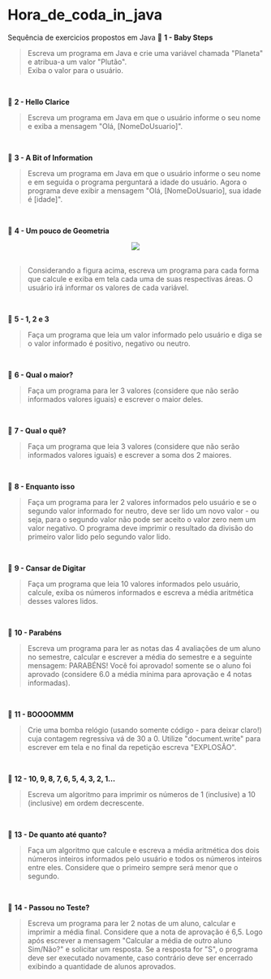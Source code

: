 # Hora_de_coda_in_java
Sequência de exercicios propostos em Java
📔 <b>1 - Baby Steps</b>

>Escreva um programa em Java e crie uma variável chamada "Planeta" e atribua-a um valor "Plutão".<br>
Exiba o valor para o usuário.

<br>

📔 <b>2 -  Hello Clarice</b>

>Escreva um programa em Java em que o usuário informe o seu nome e exiba a mensagem "Olá, [NomeDoUsuario]".

<br>

📔 <b>3 - A Bit of Information</b>

>Escreva um programa em Java em que o usuário informe o seu nome e em seguida o programa perguntará a idade do usuário. Agora o programa deve exibir a mensagem "Olá, [NomeDoUsuario], sua idade é [idade]".

<br>

📔 <b>4 - Um pouco de Geometria</b><br>
<div align='center'>
<img src="https://user-images.githubusercontent.com/111239606/203464261-2b1aa4d2-1ec9-4718-9ef2-ad2802095c30.png"/>
</div><br>

>Considerando a figura acima, escreva um programa para cada forma que calcule e exiba em tela cada uma de suas respectivas áreas. O usuário irá informar os valores de cada variável.

<br>

📔 <b>5 - 1, 2 e 3</b>

>Faça um programa que leia um valor informado pelo usuário e diga se o valor informado é positivo, negativo ou neutro.

<br>

📔 <b>6 - Qual o maior?</b>

>Faça um programa para ler 3 valores (considere que não serão informados valores iguais) e escrever o maior deles. 

<br>

📔 <b>7 - Qual o quê?</b>

>Faça um programa que leia  3 valores (considere que não serão informados valores iguais) e escrever a soma dos 2 maiores.

<br>

📔 <b>8 - Enquanto isso</b>

>Faça um programa para ler 2 valores informados pelo usuário e se o segundo valor informado for neutro, deve ser lido um novo valor - ou seja, para o segundo valor não pode ser aceito o valor zero nem um valor negativo. O programa deve imprimir o resultado da divisão do primeiro valor lido pelo segundo valor lido. 

<br>

📔 <b>9 -  Cansar de Digitar</b>

>Faça um programa que leia 10 valores informados pelo usuário, calcule, exiba os números informados e escreva a média aritmética desses valores lidos.

<br>

📔 <b>10 - Parabéns</b>

>Escreva um programa para ler as notas das 4 avaliações de um aluno no semestre, calcular e escrever a média do semestre e a seguinte mensagem: PARABÉNS! Você foi aprovado! somente se o aluno foi aprovado (considere 6.0 a média mínima para aprovação e 4 notas informadas). 

<br>

📔 <b>11 - BOOOOMMM</b>

>Crie uma bomba relógio (usando somente código - para deixar claro!) cuja contagem regressiva vá de 30 a 0. Utilize "document.write" para escrever em tela e no final da repetição escreva "EXPLOSÃO".

<br>

📔 <b>12 - 10, 9, 8, 7, 6, 5, 4, 3, 2, 1...</b>

>Escreva um algoritmo para imprimir os números de 1 (inclusive) a 10 (inclusive) em ordem decrescente.

<br>

📔 <b>13 - De quanto até quanto?</b>

>Faça um algoritmo que calcule e escreva a média aritmética dos dois números inteiros informados pelo usuário e todos os números inteiros entre eles. Considere que o primeiro sempre será menor que o segundo.

<br>

📔 <b>14 - Passou no Teste?</b>

>Escreva um programa para ler 2 notas de um aluno, calcular e imprimir a média final. Considere que a nota de aprovação é 6,5. Logo após escrever a mensagem "Calcular a média de outro aluno Sim/Não?" e solicitar um resposta. Se a resposta for "S", o programa deve ser executado novamente, caso contrário deve ser encerrado exibindo a quantidade de alunos aprovados.  

<br>

